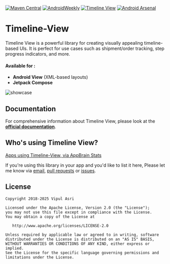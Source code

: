 [![Maven Central](https://img.shields.io/maven-central/v/com.github.vipulasri/timelineview.svg?label=Maven%20Central)](https://search.maven.org/search?q=g:%22com.github.vipulasri%22%20AND%20a:%22timelineview%22) [![AndroidWeekly](https://androidweekly.net/issues/issue-395/badge)](https://androidweekly.net/issues/issue-395) [![Timeline View](https://www.appbrain.com/stats/libraries/shield/timeline_view.svg)](https://www.appbrain.com/stats/libraries/details/timeline_view/timeline-view)
[![Android Arsenal](https://img.shields.io/badge/Android%20Arsenal-Timeline--View-brightgreen.svg?style=flat)](http://android-arsenal.com/details/1/2923)

# Timeline-View

Timeline View is a powerful library for creating visually appealing timeline-based UIs. It is perfect for use cases such as shipment/order tracking, step progress indicators, and more.

#### Available for :
* **Android View** (XML-based layouts)
* **Jetpack Compose**

![showcase](https://github.com/vipulasri/Timeline-View/blob/master/art/showcase.png)

## Documentation

For comprehensive information about Timeline View, please look at the **[official documentation](https://vipulasri.github.io/timelineview)**.

## Who's using Timeline View?

[Apps using Timeline-View, via AppBrain Stats](https://www.appbrain.com/stats/libraries/details/timeline_view/timeline-view)

If you're using this library in your app and you'd like to list it here,
Please let me know via [email](mailto:me@vipulasri.com), [pull requests](https://github.com/vipulasri/Timeline-View/pulls) or [issues](https://github.com/vipulasri/Timeline-View/issues).

## License


    Copyright 2018-2025 Vipul Asri

    Licensed under the Apache License, Version 2.0 (the "License");
    you may not use this file except in compliance with the License.
    You may obtain a copy of the License at

       http://www.apache.org/licenses/LICENSE-2.0

    Unless required by applicable law or agreed to in writing, software
    distributed under the License is distributed on an "AS IS" BASIS,
    WITHOUT WARRANTIES OR CONDITIONS OF ANY KIND, either express or implied.
    See the License for the specific language governing permissions and
    limitations under the License.

